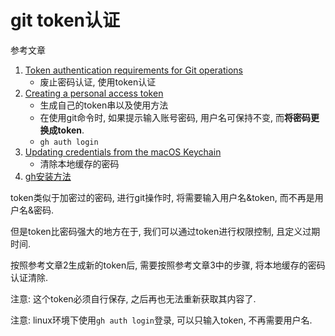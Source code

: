 # git token认证

参考文章

1. [Token authentication requirements for Git operations](https://github.blog/2020-12-15-token-authentication-requirements-for-git-operations/)
    - 废止密码认证, 使用token认证
2. [Creating a personal access token](https://docs.github.com/en/github/authenticating-to-github/keeping-your-account-and-data-secure/creating-a-personal-access-token)
    - 生成自己的token串以及使用方法
    - 在使用git命令时, 如果提示输入账号密码, 用户名可保持不变, 而**将密码更换成token**.
    - `gh auth login`
3. [Updating credentials from the macOS Keychain](https://docs.github.com/en/get-started/getting-started-with-git/updating-credentials-from-the-macos-keychain)
    - 清除本地缓存的密码
4. [gh安装方法](https://github.com/cli/cli#installation)

token类似于加密过的密码, 进行git操作时, 将需要输入用户名&token, 而不再是用户名&密码.

但是token比密码强大的地方在于, 我们可以通过token进行权限控制, 且定义过期时间.

按照参考文章2生成新的token后, 需要按照参考文章3中的步骤, 将本地缓存的密码认证清除.

注意: 这个token必须自行保存, 之后再也无法重新获取其内容了.

注意: linux环境下使用`gh auth login`登录, 可以只输入token, 不再需要用户名.
